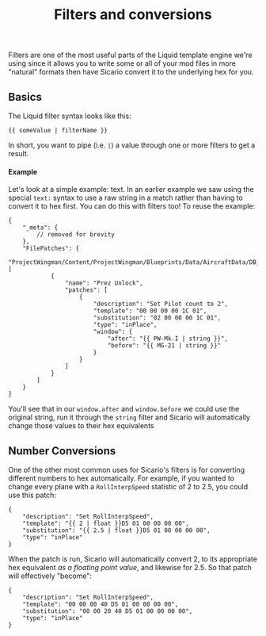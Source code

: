 ﻿---
title: "Filters and conversions"
linkTitle: "Introduction to Filters"
weight: 31
---

Filters are one of the most useful parts of the Liquid template engine we're using since it allows you to write some or all of your mod files in more "natural" formats then have Sicario convert it to the underlying hex for you.

## Basics

The Liquid filter syntax looks like this:

```text
{{ someValue | filterName }}
```

In short, you want to pipe (i.e. `|`) a value through one or more filters to get a result.

#### Example

Let's look at a simple example: text. In an earlier example we saw using the special `text:` syntax to use a raw string in a match rather than having to convert it to hex first. You can do this with filters too! To reuse the example: 

```json5
{
    "_meta": {
        // removed for brevity
    },
    "FilePatches": {
        "ProjectWingman/Content/ProjectWingman/Blueprints/Data/AircraftData/DB_Aircraft.uexp": [
            {
                "name": "Prez Unlock",
                "patches": [
                    {
                        "description": "Set Pilot count to 2",
                        "template": "00 00 00 00 1C 01",
                        "substitution": "02 00 00 00 1C 01",
                        "type": "inPlace",
                        "window": {
                            "after": "{{ PW-Mk.I | string }}",
                            "before": "{{ MG-21 | string }}"
                        }
                    }
                ]
            }
        ]
    }
}
```

You'll see that in our `window.after` and `window.before` we could use the original string, run it through the `string` filter and Sicario will automatically change those values to their hex equivalents

## Number Conversions

One of the other most common uses for Sicario's filters is for converting different numbers to hex automatically. For example, if you wanted to change every plane with a `RollInterpSpeed` statistic of 2 to 2.5, you could use this patch:

```json5
{
    "description": "Set RollInterpSpeed",
    "template": "{{ 2 | float }}D5 01 00 00 00 00",
    "substitution": "{{ 2.5 | float }}D5 01 00 00 00 00",
    "type": "inPlace"
}
```

When the patch is run, Sicario will automatically convert 2, to its appropriate hex equivalent _as a floating point value_, and likewise for 2.5. So that patch will effectively "become": 

```json5
{
    "description": "Set RollInterpSpeed",
    "template": "00 00 00 40 D5 01 00 00 00 00",
    "substitution": "00 00 20 40 D5 01 00 00 00 00",
    "type": "inPlace"
}
```